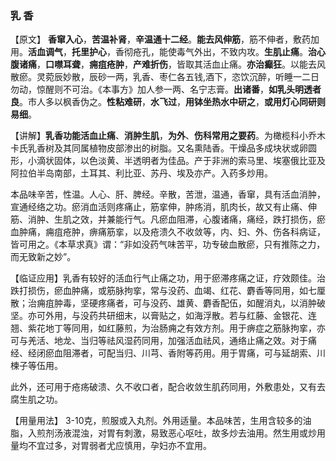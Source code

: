 ### 乳   香

【原文】 **香窜入心**，**苦温补肾**，**辛温通十二经**。**能去风伸筋**，筋不伸者，敷药加用。**活血调气**，**托里护心**，香彻疮孔，能使毒气外出，不致内攻。**生肌止痛**。**治心腹诸痛**，**口噤耳聋**，**痈疽疮肿**，**产难折伤**，皆取其活血止痛。**亦治癫狂**。以能去风散瘀。灵菀辰妙散，辰砂一两，乳香、枣仁各五钱,酒下，恣饮沉醉，听睡一二日勿动，惊醒则不可治。《本事方》加人参一两、名宁志膏。**出诸番**，**如乳头明透者良**。市人多以枫香伪之。**性粘难研**，**水飞过**，**用钵坐热水中研之**，**或用灯心同研则易细**。
    

【讲解】**乳香功能活血止痛**、**消肿生肌**，**为外**、**伤科常用之要药**。为橄榄科小乔木卡氏乳香树及其同属植物皮部渗出的树脂。又名熏陆香。干燥品多成块状或卵圆形，小滴状固体，以色淡黄、半透明者为佳品。产于非洲的索马里、埃塞俄比亚及阿拉伯半岛南部，土耳其、利比亚、苏丹、埃及亦产。入药多炒用。

本品味辛苦，性温。人心、肝、脾经。辛散，苦泄，温通，香窜，具有活血消肿，宣通经络之功。瘀消血活则疼痛止，筋挛伸，肿疡消，肌肉长，故又有止痛、伸筋、消肿、生肌之效，并兼能行气。凡瘀血阻滞，心腹诸痛，痛经，跌打损伤，瘀血肿痛，痈疽疮肿，痹痛筋挛，以及疮溃久不收敛等，内、妇、外、伤各科病证，皆可用之。《本草求真》谓：“非如没药气味苦平，功专破血散瘀，只有推陈之力，而无致新之妙”。
    

【临证应用】乳香有较好的活血行气止痛之功，用于瘀滞疼痛之证，疗效颇佳。治跌打损伤，瘀血肿痛，或筋脉拘挛，常与没药、血竭、红花、麝香等同用，如七厘散；治痈疽肿毒，坚硬疼痛者，可与没药、雄黄、麝香配伍，如醒消丸，以消肿破坚。亦可外用，与没药共研细末，以膏贴之，如海浮散。若与红藤、金银花、连翘、紫花地丁等同用，如红藤煎，为治肠痈之有效方剂。用于痹症之筋脉拘挛，亦可与羌活、地龙、当归等祛风湿药同用，加强活血祛风，通络止痛之效。对于痛经、经闭瘀血阻滞者，可配当归、川芎、香附等药用。用于胃痛，可与延胡索、川楝子等伍用。
     

此外，还可用于疮疡破溃、久不收口者，配合收敛生肌药同用，外敷患处，又有去腐生肌之功。
    

【用量用法】 3-10克，煎服或入丸剂。外用适量。本品味苦，生用含较多的油脂，入煎剂汤液混浊，对胃有刺激，易致恶心呕吐，故多炒去油用。然生用或炒用量均不宜过多，对胃弱者尤应慎用，孕妇亦不宜用。

 
